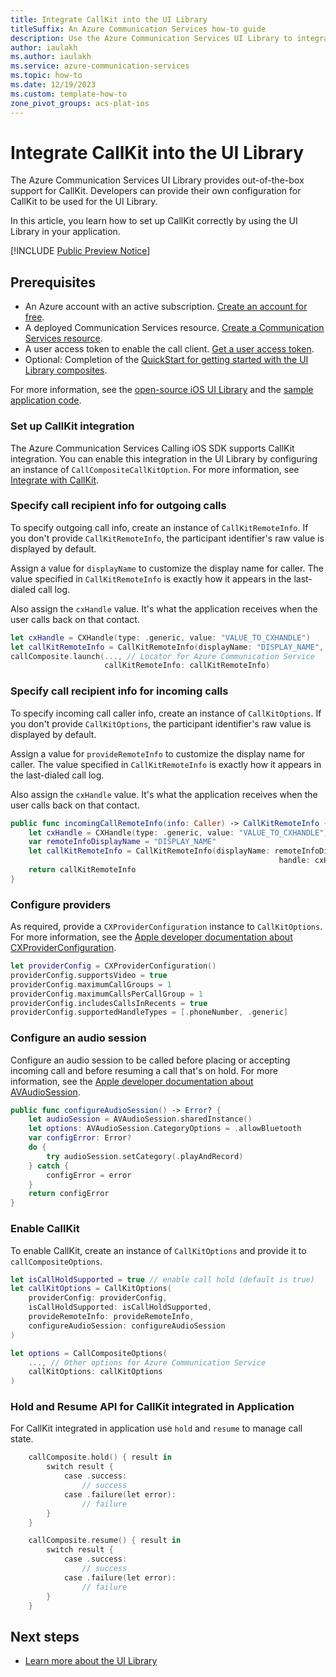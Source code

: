 ```yaml
---
title: Integrate CallKit into the UI Library
titleSuffix: An Azure Communication Services how-to guide
description: Use the Azure Communication Services UI Library to integrate CallKit.
author: iaulakh
ms.author: iaulakh
ms.service: azure-communication-services
ms.topic: how-to 
ms.date: 12/19/2023
ms.custom: template-how-to
zone_pivot_groups: acs-plat-ios
---
```


# Integrate CallKit into the UI Library

The Azure Communication Services UI Library provides out-of-the-box support for CallKit. Developers can provide their own configuration for CallKit to be used for the UI Library.

In this article, you learn how to set up CallKit correctly by using the UI Library in your application.

[!INCLUDE [Public Preview Notice](../../includes/public-preview-include.md)]

## Prerequisites

- An Azure account with an active subscription. [Create an account for free](https://azure.microsoft.com/free/?WT.mc_id=A261C142F).
- A deployed Communication Services resource. [Create a Communication Services resource](../../quickstarts/create-communication-resource.md).
- A user access token to enable the call client. [Get a user access token](../../quickstarts/identity/access-tokens.md).
- Optional: Completion of the [QuickStart for getting started with the UI Library composites](../../quickstarts/ui-library/get-started-composites.md).

For more information, see the [open-source iOS UI Library](https://github.com/Azure/communication-ui-library-ios) and the [sample application code](https://github.com/Azure-Samples/communication-services-ios-quickstarts/tree/main/ui-calling).

### Set up CallKit integration

The Azure Communication Services Calling iOS SDK supports CallKit integration. You can enable this integration in the UI Library by configuring an instance of `CallCompositeCallKitOption`. For more information, see [Integrate with CallKit](../calling-sdk/callkit-integration#callkit-integration-within-sdk).

### Specify call recipient info for outgoing calls

To specify outgoing call info, create an instance of `CallKitRemoteInfo`. If you don't provide `CallKitRemoteInfo`, the participant identifier's raw value is displayed by default.

Assign a value for `displayName` to customize the display name for caller. The value specified in `CallKitRemoteInfo` is exactly how it appears in the last-dialed call log.

Also assign the `cxHandle` value. It's what the application receives when the user calls back on that contact.

```swift
let cxHandle = CXHandle(type: .generic, value: "VALUE_TO_CXHANDLE")
let callKitRemoteInfo = CallKitRemoteInfo(displayName: "DISPLAY_NAME", handle: cxHandle)
callComposite.launch(..., // Locator for Azure Communication Service
                     callKitRemoteInfo: callKitRemoteInfo)
```

### Specify call recipient info for incoming calls

To specify incoming call caller info, create an instance of `CallKitOptions`. If you don't provide `CallKitOptions`, the participant identifier's raw value is displayed by default.

Assign a value for `provideRemoteInfo` to customize the display name for caller. The value specified in `CallKitRemoteInfo` is exactly how it appears in the last-dialed call log.

Also assign the `cxHandle` value. It's what the application receives when the user calls back on that contact.

```swift
public func incomingCallRemoteInfo(info: Caller) -> CallKitRemoteInfo {
    let cxHandle = CXHandle(type: .generic, value: "VALUE_TO_CXHANDLE")
    var remoteInfoDisplayName = "DISPLAY_NAME"
    let callKitRemoteInfo = CallKitRemoteInfo(displayName: remoteInfoDisplayName,
                                                            handle: cxHandle)
    return callKitRemoteInfo
}
```

### Configure providers

As required, provide a `CXProviderConfiguration` instance to `CallKitOptions`. For more information, see the [Apple developer documentation about CXProviderConfiguration](https://developer.apple.com/documentation/callkit/cxproviderconfiguration).

```swift
let providerConfig = CXProviderConfiguration()
providerConfig.supportsVideo = true
providerConfig.maximumCallGroups = 1
providerConfig.maximumCallsPerCallGroup = 1
providerConfig.includesCallsInRecents = true
providerConfig.supportedHandleTypes = [.phoneNumber, .generic]
```

### Configure an audio session

Configure an audio session to be called before placing or accepting incoming call and before resuming a call that's on hold. For more information, see the [Apple developer documentation about AVAudioSession](https://developer.apple.com/documentation/avfaudio/avaudiosession).

```swift
public func configureAudioSession() -> Error? {
    let audioSession = AVAudioSession.sharedInstance()
    let options: AVAudioSession.CategoryOptions = .allowBluetooth
    var configError: Error?
    do {
        try audioSession.setCategory(.playAndRecord)
    } catch {
        configError = error
    }
    return configError
}
```

### Enable CallKit

To enable CallKit, create an instance of `CallKitOptions` and provide it to `callCompositeOptions`.

```swift
let isCallHoldSupported = true // enable call hold (default is true)
let callKitOptions = CallKitOptions(
    providerConfig: providerConfig,
    isCallHoldSupported: isCallHoldSupported,
    provideRemoteInfo: provideRemoteInfo,
    configureAudioSession: configureAudioSession
)

let options = CallCompositeOptions(
    ..., // Other options for Azure Communication Service
    callKitOptions: callKitOptions
)
```

### Hold and Resume API for CallKit integrated in Application

For CallKit integrated in application use `hold` and `resume` to manage call state.

```kotlin
    callComposite.hold() { result in
        switch result {
            case .success:
                // success
            case .failure(let error):
                // failure
        }
    }

    callComposite.resume() { result in
        switch result {
            case .success:
                // success
            case .failure(let error):
                // failure
        }
    }
```

## Next steps

- [Learn more about the UI Library](../../concepts/ui-library/ui-library-overview.md)
